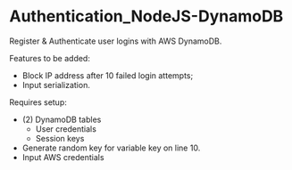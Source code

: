 # Authentication_NodeJS-DynamoDB
Register &amp; Authenticate user logins with AWS DynamoDB.


Features to be added:
- Block IP address after 10 failed login attempts;
- Input serialization.

Requires setup:
- (2) DynamoDB tables
  - User credentials 
  - Session keys
- Generate random key for variable key on line 10.
- Input AWS credentials
  
